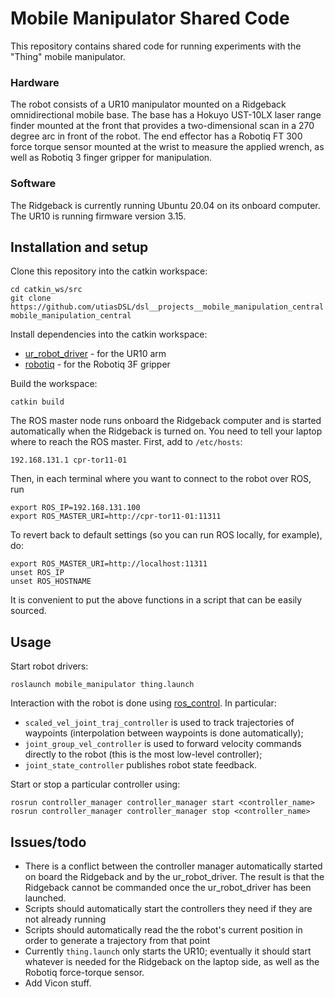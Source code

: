 # Mobile Manipulator Shared Code

This repository contains shared code for running experiments with the "Thing"
mobile manipulator.

### Hardware

The robot consists of a UR10 manipulator mounted on a Ridgeback omnidirectional
mobile base. The base has a Hokuyo UST-10LX laser range finder mounted at the
front that provides a two-dimensional scan in a 270 degree arc in front of the
robot. The end effector has a Robotiq FT 300 force torque sensor mounted at the
wrist to measure the applied wrench, as well as Robotiq 3 finger gripper for
manipulation.

### Software

The Ridgeback is currently running Ubuntu 20.04 on its onboard computer. The
UR10 is running firmware version 3.15.

## Installation and setup

Clone this repository into the catkin workspace:
```
cd catkin_ws/src
git clone https://github.com/utiasDSL/dsl__projects__mobile_manipulation_central mobile_manipulation_central
```

Install dependencies into the catkin workspace:
* [ur_robot_driver](https://github.com/UniversalRobots/Universal_Robots_ROS_Driver) - for the UR10 arm
* [robotiq](https://github.com/ros-industrial/robotiq) - for the Robotiq 3F gripper

Build the workspace:
```
catkin build
```

The ROS master node runs onboard the Ridgeback computer and is started
automatically when the Ridgeback is turned on. You need to tell your laptop
where to reach the ROS master. First, add to `/etc/hosts`:
```
192.168.131.1 cpr-tor11-01
```
Then, in each terminal where you want to connect to the robot over ROS, run
```
export ROS_IP=192.168.131.100
export ROS_MASTER_URI=http://cpr-tor11-01:11311
```
To revert back to default settings (so you can run ROS locally, for example),
do:
```
export ROS_MASTER_URI=http://localhost:11311
unset ROS_IP
unset ROS_HOSTNAME
```
It is convenient to put the above functions in a script that can be easily
sourced.

## Usage

Start robot drivers:
```
roslaunch mobile_manipulator thing.launch
```

Interaction with the robot is done using
[ros_control](http://wiki.ros.org/ros_control). In particular:
* `scaled_vel_joint_traj_controller` is used to track trajectories of waypoints (interpolation between waypoints is done automatically);
* `joint_group_vel_controller` is used to forward velocity commands directly to the robot (this is the most low-level controller);
* `joint_state_controller` publishes robot state feedback.

Start or stop a particular controller using:
```
rosrun controller_manager controller_manager start <controller_name>
rosrun controller_manager controller_manager stop <controller_name>
```

## Issues/todo
* There is a conflict between the controller manager automatically started on
  board the Ridgeback and by the ur_robot_driver. The result is that the
  Ridgeback cannot be commanded once the ur_robot_driver has been launched.
* Scripts should automatically start the controllers they need if they are not
  already running
* Scripts should automatically read the the robot's current position in order
  to generate a trajectory from that point
* Currently `thing.launch` only starts the UR10; eventually it should start
  whatever is needed for the Ridgeback on the laptop side, as well as the
  Robotiq force-torque sensor.
* Add Vicon stuff.
